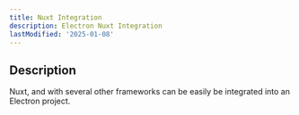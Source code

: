 ```yaml
---
title: Nuxt Integration
description: Electron Nuxt Integration
lastModified: '2025-01-08'
---
```


## Description

Nuxt, and with several other frameworks can be easily be integrated into an Electron project.
